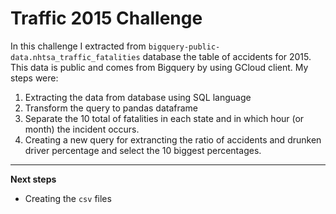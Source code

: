 # Traffic 2015 Challenge

In this challenge I extracted from `bigquery-public-data.nhtsa_traffic_fatalities` database the table of accidents for 2015. This data is public and comes from Bigquery by using GCloud client. My steps were:

1. Extracting the data from database using SQL language
2. Transform the query to pandas dataframe
3. Separate the 10 total of fatalities in each state and in which hour (or month) the incident occurs.
4. Creating a new query for extrancting the ratio of accidents and drunken driver percentage and select the 10 biggest percentages.
-----------
**Next steps**
- Creating the ``csv`` files
 